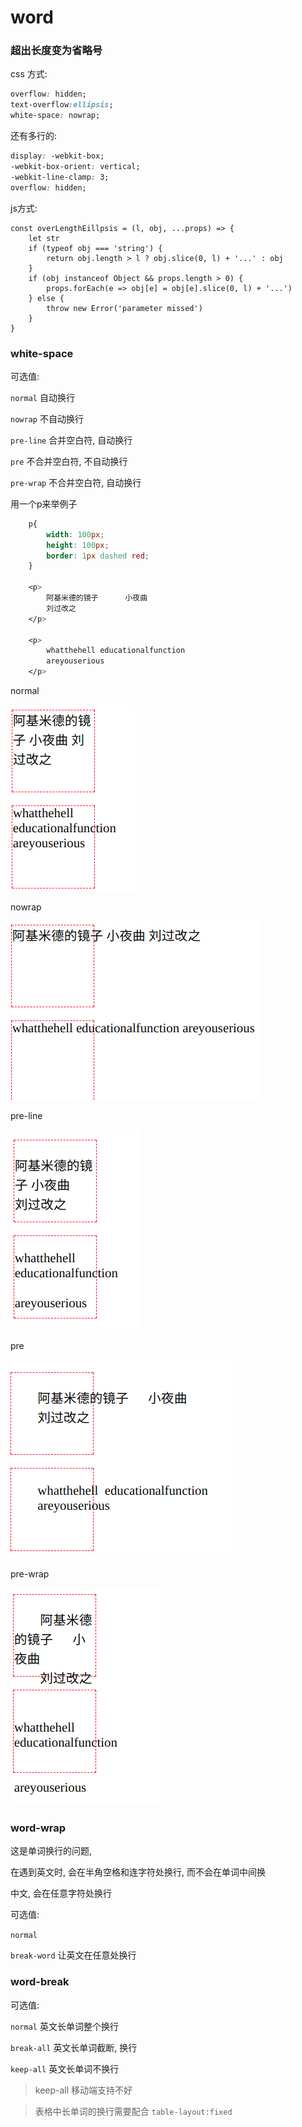 # word

### 超出长度变为省略号

css 方式:

```css
overflow: hidden; 
text-overflow:ellipsis; 
white-space: nowrap; 
```

还有多行的:

```css
display: -webkit-box; 
-webkit-box-orient: vertical; 
-webkit-line-clamp: 3; 
overflow: hidden; 
```

js方式: 

    const overLengthEillpsis = (l, obj, ...props) => {
        let str
        if (typeof obj === 'string') {
            return obj.length > l ? obj.slice(0, l) + '...' : obj
        }
        if (obj instanceof Object && props.length > 0) {
            props.forEach(e => obj[e] = obj[e].slice(0, l) + '...')
        } else {
            throw new Error('parameter missed')
        }
    }

### white-space

可选值: 

 `normal` 自动换行

 `nowrap` 不自动换行

 `pre-line` 合并空白符, 自动换行

 `pre` 不合并空白符, 不自动换行

 `pre-wrap` 不合并空白符, 自动换行

用一个p来举例子

```css
    p{
        width: 100px; 
        height: 100px; 
        border: 1px dashed red; 
    }

    <p>
        阿基米德的镜子      小夜曲
        刘过改之
    </p>

    <p>
        whatthehell educationalfunction
        areyouserious
    </p>
```

normal

![img](../../img/2017120501.png)

nowrap

![img](../../img/2017120502.png)

pre-line

![img](../../img/2017120503.png)

pre

![img](../../img/2017120504.png)

pre-wrap

![img](../../img/2017120505.png)

### word-wrap

这是单词换行的问题, 

在遇到英文时, 会在半角空格和连字符处换行, 而不会在单词中间换

中文, 会在任意字符处换行

可选值:

 `normal` 

 `break-word` 让英文在任意处换行

### word-break

可选值:

 `normal` 英文长单词整个换行

 `break-all` 英文长单词截断, 换行

 `keep-all` 英文长单词不换行

> keep-all 移动端支持不好

> 表格中长单词的换行需要配合 `table-layout:fixed` 

